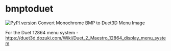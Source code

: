 # bmptoduet
[![PyPI version](https://badge.fury.io/py/bmptoduet.svg)](https://badge.fury.io/py/bmptoduet) Convert Monochrome BMP to Duet3D Menu Image 

For the Duet 12864 menu system - https://duet3d.dozuki.com/Wiki/Duet_2_Maestro_12864_display_menu_system